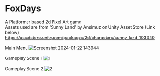# FoxDays
A Platformer based 2d Pixel Art game<br>
Assets used are from 'Sunny Land' by Ansimuz on Unity Asset Store (Link below)<br>
https://assetstore.unity.com/packages/2d/characters/sunny-land-103349 <br>
<br>
Main Menu
![Screenshot 2024-01-22 143944](https://github.com/YashKeni/FoxDays/assets/86158223/c0551ed5-375f-42b2-b201-3aaf70304807)<br>
<br>
Gameplay Scene 1
![1](https://github.com/YashKeni/FoxDays/assets/86158223/022611a5-a189-4574-92e7-d745461a48f8)<br>
<br>
Gameplay Scene 2
![2](https://github.com/YashKeni/FoxDays/assets/86158223/6031a439-8148-4884-a675-6c5c45f1e253)<br>
